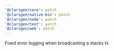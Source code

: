 ```yaml
---
'@clarigen/core': patch
'@clarigen/native-bin': patch
'@clarigen/node': patch
'@clarigen/test': patch
'@clarigen/web': patch
---
```


Fixed error logging when broadcasting a stacks tx
